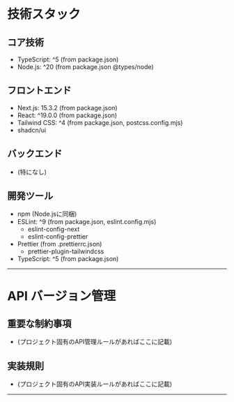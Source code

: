 # 技術スタック

## コア技術
- TypeScript: ^5 (from package.json)
- Node.js: ^20 (from package.json @types/node)

## フロントエンド
- Next.js: 15.3.2 (from package.json)
- React: ^19.0.0 (from package.json)
- Tailwind CSS: ^4 (from package.json, postcss.config.mjs)
- shadcn/ui
## バックエンド
- (特になし)

## 開発ツール
- npm (Node.jsに同梱)
- ESLint: ^9 (from package.json, eslint.config.mjs)
  - eslint-config-next
  - eslint-config-prettier
- Prettier (from .prettierrc.json)
  - prettier-plugin-tailwindcss
- TypeScript: ^5 (from package.json)

---

# API バージョン管理
## 重要な制約事項
- (プロジェクト固有のAPI管理ルールがあればここに記載)

## 実装規則
- (プロジェクト固有のAPI実装ルールがあればここに記載)

---

